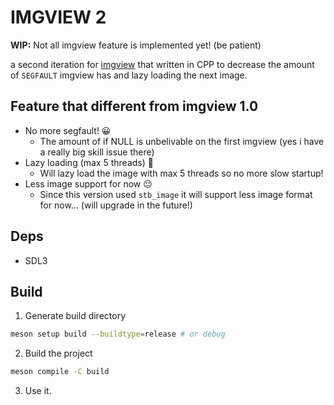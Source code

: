 # IMGVIEW 2

__WIP:__ Not all imgview feature is implemented yet! (be patient)

a second iteration for [imgview](https://github.com/commrade-goad/imgview)
that written in CPP to decrease the amount of `SEGFAULT` imgview has and lazy loading the next image.

## Feature that different from imgview 1.0

- No more segfault! 😀
    * The amount of if NULL is unbelivable on the first imgview (yes i have a really big skill issue there)
- Lazy loading (max 5 threads) 💅
    * Will lazy load the image with max 5 threads so no more slow startup!
- Less image support for now 😔
    * Since this version used `stb_image` it will support less image format for now... (will upgrade in the future!)

## Deps
- SDL3

## Build
1. Generate build directory

```sh
meson setup build --buildtype=release # or debug
```

2. Build the project
```sh
meson compile -C build
```

3. Use it.
